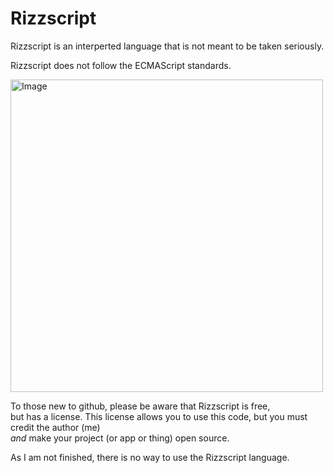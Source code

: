 <h1>Rizzscript</h1>
<p>Rizzscript is an interperted language that is not meant to be taken seriously.</p>
<p>Rizzscript does not follow the ECMAScript standards.</p>
<img width="500" height="500" alt="Image" src="https://github.com/user-attachments/assets/6a7939f9-b294-4b1d-88b4-9923c3b27ac5" />
<p>To those new to github, please be aware that Rizzscript is free, <br>but has a license. This license allows you to use this code, but you must credit the author (me)<br>
  <var>and</var> make your project (or app or thing) open source. </p>
<p>As I am not finished, there is no way to use the Rizzscript language.</p>

